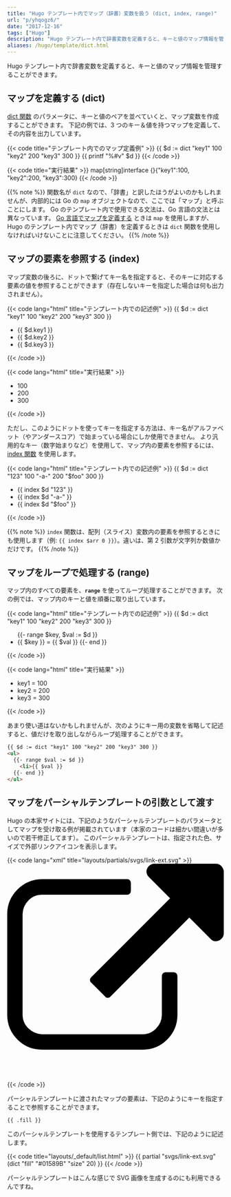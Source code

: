 ```yaml
---
title: "Hugo テンプレート内でマップ（辞書）変数を扱う (dict, index, range)"
url: "p/yhqogz6/"
date: "2017-12-16"
tags: ["Hugo"]
description: "Hugo テンプレート内で辞書変数を定義すると、キーと値のマップ情報を管理することができます。"
aliases: /hugo/template/dict.html
---
```


Hugo テンプレート内で辞書変数を定義すると、キーと値のマップ情報を管理することができます。

マップを定義する (dict)
----

[dict 関数](https://gohugo.io/functions/dict/) のパラメータに、キーと値のペアを並べていくと、マップ変数を作成することができます。
下記の例では、3 つのキー＆値を持つマップを定義して、その内容を出力しています。

{{< code title="テンプレート内でのマップ定義例" >}}
{{ $d := dict "key1" 100 "key2" 200 "key3" 300 }}
{{ printf "%#v" $d }}
{{< /code >}}

{{< code title="実行結果" >}}
map[string]interface {}{"key1":100, "key2":200, "key3":300}
{{< /code >}}

{{% note %}}
関数名が `dict` なので、「辞書」と訳したほうがよいのかもしれませんが、内部的には Go の `map` オブジェクトなので、ここでは「マップ」と呼ぶことにします。
Go のテンプレート内で使用できる文法は、Go 言語の文法とは異なっています。
[Go 言語でマップを定義する](/p/5cgjnqt/) ときは `map` を使用しますが、Hugo のテンプレート内でマップ（辞書）を定義するときは `dict` 関数を使用しなければいけないことに注意してください。
{{% /note %}}


マップの要素を参照する (index)
----

マップ変数の後ろに、ドットで繋げてキー名を指定すると、そのキーに対応する要素の値を参照することができます（存在しないキーを指定した場合は何も出力されません）。

{{< code lang="html" title="テンプレート内での記述例" >}}
{{ $d := dict "key1" 100 "key2" 200 "key3" 300 }}
<ul>
  <li>{{ $d.key1 }}
  <li>{{ $d.key2 }}
  <li>{{ $d.key3 }}
</ul>
{{< /code >}}

{{< code lang="html" title="実行結果" >}}
<ul>
  <li>100
  <li>200
  <li>300
</ul>
{{< /code >}}

ただし、このようにドットを使ってキーを指定する方法は、キー名がアルファベット（やアンダースコア）で始まっている場合にしか使用できません。
より汎用的なキー（数字始まりなど）を使用して、マップ内の要素を参照するには、[index 関数](https://gohugo.io/functions/index-function/) を使用します。

{{< code lang="html" title="テンプレート内での記述例" >}}
{{ $d := dict "123" 100 "-a-" 200 "$foo" 300 }}
<ul>
  <li>{{ index $d "123" }}
  <li>{{ index $d "-a-" }}
  <li>{{ index $d "$foo" }}
</ul>
{{< /code >}}

{{% note %}}
`index` 関数は、配列（スライス）変数内の要素を参照するときにも使用します（例: `{{ index $arr 0 }}`）。違いは、第 2 引数が文字列か数値かだけです。
{{% /note %}}


マップをループで処理する (range)
----

マップ内のすべての要素を、__`range`__ を使ってループ処理することができます。
次の例では、マップ内のキーと値を順番に取り出しています。

{{< code lang="html" title="テンプレート内での記述例" >}}
{{ $d := dict "key1" 100 "key2" 200 "key3" 300 }}
<ul>
  {{- range $key, $val := $d }}
    <li>{{ $key }} = {{ $val }}
  {{- end }}
</ul>
{{< /code >}}

{{< code lang="html" title="実行結果" >}}
<ul>
  <li>key1 = 100
  <li>key2 = 200
  <li>key3 = 300
</ul>
{{< /code >}}

あまり使い道はないかもしれませんが、次のようにキー用の変数を省略して記述すると、値だけを取り出しながらループ処理することができます。

```html
{{ $d := dict "key1" 100 "key2" 200 "key3" 300 }}
<ul>
  {{- range $val := $d }}
    <li>{{ $val }}
  {{- end }}
</ul>
```


マップをパーシャルテンプレートの引数として渡す
----

Hugo の本家サイトには、下記のようなパーシャルテンプレートのパラメータとしてマップを受け取る例が掲載されています（本家のコードは細かい間違いが多いので若干修正してます）。
このパーシャルテンプレートは、指定された色、サイズで外部リンクアイコンを表示します。

{{< code lang="xml" title="layouts/partials/svgs/link-ext.svg" >}}
<svg version="1.1" xmlns="http://www.w3.org/2000/svg" xmlns:xlink="http://www.w3.org/1999/xlink" fill="{{ .fill }}" width="{{ .size }}" height="{{ .size }}" viewBox="0 0 32 32" aria-label="External Link">
<path d="M25.152 16.576v5.696q0 2.144-1.504 3.648t-3.648 1.504h-14.848q-2.144 0-3.648-1.504t-1.504-3.648v-14.848q0-2.112 1.504-3.616t3.648-1.536h12.576q0.224 0 0.384 0.16t0.16 0.416v1.152q0 0.256-0.16 0.416t-0.384 0.16h-12.576q-1.184 0-2.016 0.832t-0.864 2.016v14.848q0 1.184 0.864 2.016t2.016 0.864h14.848q1.184 0 2.016-0.864t0.832-2.016v-5.696q0-0.256 0.16-0.416t0.416-0.16h1.152q0.256 0 0.416 0.16t0.16 0.416zM32 1.152v9.12q0 0.48-0.352 0.8t-0.8 0.352-0.8-0.352l-3.136-3.136-11.648 11.648q-0.16 0.192-0.416 0.192t-0.384-0.192l-2.048-2.048q-0.192-0.16-0.192-0.384t0.192-0.416l11.648-11.648-3.136-3.136q-0.352-0.352-0.352-0.8t0.352-0.8 0.8-0.352h9.12q0.48 0 0.8 0.352t0.352 0.8z"></path>
</svg>
{{< /code >}}

パーシャルテンプレートに渡されたマップの要素は、下記のようにキーを指定することで参照することができます。

```
{{ .fill }}
```

このパーシャルテンプレートを使用するテンプレート側では、下記のように記述します。

{{< code title="layouts/_default/list.html" >}}
{{ partial "svgs/link-ext.svg" (dict "fill" "#01589B" "size" 20) }}
{{< /code >}}

パーシャルテンプレートはこんな感じで SVG 画像を生成するのにも利用できるんですね。

